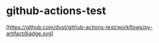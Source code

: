 # github-actions-test

 [https://github.com/dvst/github-actions-test/workflows/py-artifact/badge.svg]
